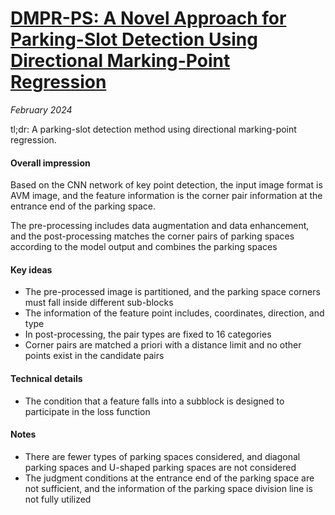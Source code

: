# [DMPR-PS: A Novel Approach for Parking-Slot Detection Using Directional Marking-Point Regression](https://github.com/Teoge/DMPR-PS)

_February 2024_        

tl;dr: A parking-slot detection method using directional marking-point regression.

#### Overall impression
Based on the CNN network of key point detection, the input image format is AVM image, and the feature information is the corner pair information at the entrance end of the parking space.

The pre-processing includes data augmentation and data enhancement, and the post-processing matches the corner pairs of parking spaces according to the model output and combines the parking spaces

#### Key ideas
- The pre-processed image is partitioned, and the parking space corners must fall inside different sub-blocks
- The information of the feature point includes, coordinates, direction, and type
- In post-processing, the pair types are fixed to 16 categories
- Corner pairs are matched a priori with a distance limit and no other points exist in the candidate pairs

#### Technical details
- The condition that a feature falls into a subblock is designed to participate in the loss function

#### Notes
- There are fewer types of parking spaces considered, and diagonal parking spaces and U-shaped parking spaces are not considered
- The judgment conditions at the entrance end of the parking space are not sufficient, and the information of the parking space division line is not fully utilized
